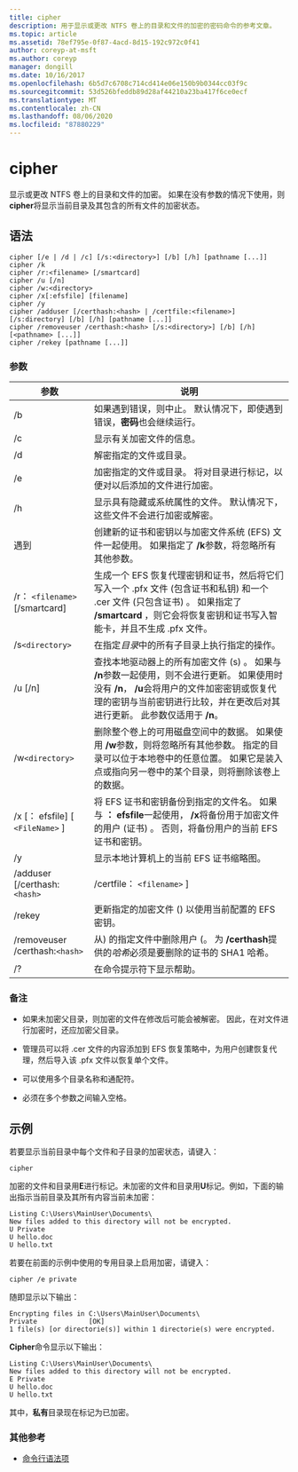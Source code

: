 ```yaml
---
title: cipher
description: 用于显示或更改 NTFS 卷上的目录和文件的加密的密码命令的参考文章。
ms.topic: article
ms.assetid: 78ef795e-0f87-4acd-8d15-192c972c0f41
author: coreyp-at-msft
ms.author: coreyp
manager: dongill
ms.date: 10/16/2017
ms.openlocfilehash: 6b5d7c6708c714cd414e06e150b9b0344cc03f9c
ms.sourcegitcommit: 53d526bfeddb89d28af44210a23ba417f6ce0ecf
ms.translationtype: MT
ms.contentlocale: zh-CN
ms.lasthandoff: 08/06/2020
ms.locfileid: "87880229"
---
```

# <a name="cipher"></a>cipher

显示或更改 NTFS 卷上的目录和文件的加密。 如果在没有参数的情况下使用，则**cipher**将显示当前目录及其包含的所有文件的加密状态。

## <a name="syntax"></a>语法

```
cipher [/e | /d | /c] [/s:<directory>] [/b] [/h] [pathname [...]]
cipher /k
cipher /r:<filename> [/smartcard]
cipher /u [/n]
cipher /w:<directory>
cipher /x[:efsfile] [filename]
cipher /y
cipher /adduser [/certhash:<hash> | /certfile:<filename>] [/s:directory] [/b] [/h] [pathname [...]]
cipher /removeuser /certhash:<hash> [/s:<directory>] [/b] [/h] [<pathname> [...]]
cipher /rekey [pathname [...]]
```

### <a name="parameters"></a>参数

| 参数 | 说明 |
| ---------- | ----------- |
| /b | 如果遇到错误，则中止。 默认情况下，即使遇到错误，**密码**也会继续运行。 |
| /c | 显示有关加密文件的信息。 |
| /d | 解密指定的文件或目录。 |
| /e | 加密指定的文件或目录。 将对目录进行标记，以便对以后添加的文件进行加密。 |
| /h | 显示具有隐藏或系统属性的文件。 默认情况下，这些文件不会进行加密或解密。 |
| 遇到 | 创建新的证书和密钥以与加密文件系统 (EFS) 文件一起使用。 如果指定了 **/k**参数，将忽略所有其他参数。 |
| /r： `<filename>` [/smartcard] | 生成一个 EFS 恢复代理密钥和证书，然后将它们写入一个 .pfx 文件 (包含证书和私钥) 和一个 .cer 文件 (只包含证书) 。 如果指定了 **/smartcard** ，则它会将恢复密钥和证书写入智能卡，并且不生成 .pfx 文件。 |
| /s`<directory>` | 在指定*目录*中的所有子目录上执行指定的操作。 |
| /u [/n] |  查找本地驱动器上的所有加密文件 (s) 。 如果与 **/n**参数一起使用，则不会进行更新。 如果使用时没有 **/n**， **/u**会将用户的文件加密密钥或恢复代理的密钥与当前密钥进行比较，并在更改后对其进行更新。 此参数仅适用于 **/n**。 |
| /w`<directory>` | 删除整个卷上的可用磁盘空间中的数据。 如果使用 **/w**参数，则将忽略所有其他参数。 指定的目录可以位于本地卷中的任意位置。 如果它是装入点或指向另一卷中的某个目录，则将删除该卷上的数据。 |
| /x [： efsfile] [ `<FileName>` ] | 将 EFS 证书和密钥备份到指定的文件名。 如果与 **： efsfile**一起使用， **/x**将备份用于加密文件的用户 (证书) 。 否则，将备份用户的当前 EFS 证书和密钥。 |
| /y | 显示本地计算机上的当前 EFS 证书缩略图。 |
| /adduser [/certhash:`<hash>` | /certfile： `<filename>` ] |
| /rekey | 更新指定的加密文件 () 以使用当前配置的 EFS 密钥。 |
| /removeuser /certhash:`<hash>` | 从) 的指定文件中删除用户 (。 为 **/certhash**提供的*哈希*必须是要删除的证书的 SHA1 哈希。 |
| /? | 在命令提示符下显示帮助。 |

### <a name="remarks"></a>备注

- 如果未加密父目录，则加密的文件在修改后可能会被解密。 因此，在对文件进行加密时，还应加密父目录。

- 管理员可以将 .cer 文件的内容添加到 EFS 恢复策略中，为用户创建恢复代理，然后导入该 .pfx 文件以恢复单个文件。

- 可以使用多个目录名称和通配符。

- 必须在多个参数之间输入空格。

## <a name="examples"></a>示例

若要显示当前目录中每个文件和子目录的加密状态，请键入：

```
cipher
```

加密的文件和目录用**E**进行标记。未加密的文件和目录用**U**标记。例如，下面的输出指示当前目录及其所有内容当前未加密：

```
Listing C:\Users\MainUser\Documents\
New files added to this directory will not be encrypted.
U Private
U hello.doc
U hello.txt
```

若要在前面的示例中使用的专用目录上启用加密，请键入：

```
cipher /e private
```

随即显示以下输出：

```
Encrypting files in C:\Users\MainUser\Documents\
Private             [OK]
1 file(s) [or directorie(s)] within 1 directorie(s) were encrypted.
```

**Cipher**命令显示以下输出：

```
Listing C:\Users\MainUser\Documents\
New files added to this directory will not be encrypted.
E Private
U hello.doc
U hello.txt
```

其中，**私有**目录现在标记为已加密。

### <a name="additional-references"></a>其他参考

- [命令行语法项](command-line-syntax-key.md)
